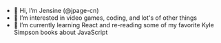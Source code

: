 - 👋 Hi, I’m Jensine (@jpage-cn)
- 👀 I’m interested in video games, coding, and lot's of other things
- 🌱 I’m currently learning React and re-reading some of my favorite Kyle Simpson books about JavaScript
